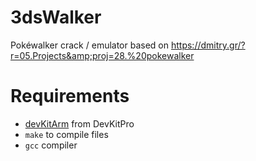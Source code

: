 # 3dsWalker

Pokéwalker crack / emulator 
based on https://dmitry.gr/?r=05.Projects&amp;proj=28.%20pokewalker

# Requirements

- [devKitArm](https://libctru.devkitpro.org/index.html) from DevKitPro
- `make` to compile files
- `gcc` compiler
